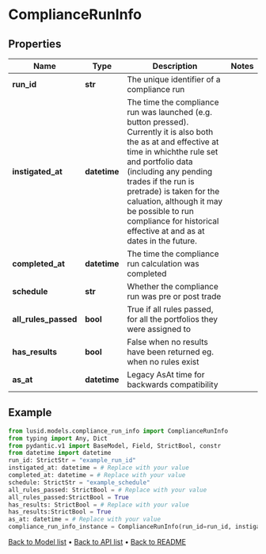 # ComplianceRunInfo

## Properties
Name | Type | Description | Notes
------------ | ------------- | ------------- | -------------
**run_id** | **str** | The unique identifier of a compliance run | 
**instigated_at** | **datetime** | The time the compliance run was launched (e.g. button pressed). Currently it is also both the as at and effective at time in whichthe rule set and portfolio data (including any pending trades if the run is pretrade) is taken for the caluation, although it may be possible to run compliance for historical effective at and as at dates in the future. | 
**completed_at** | **datetime** | The time the compliance run calculation was completed | 
**schedule** | **str** | Whether the compliance run was pre or post trade | 
**all_rules_passed** | **bool** | True if all rules passed, for all the portfolios they were assigned to | 
**has_results** | **bool** | False when no results have been returned eg. when no rules exist | 
**as_at** | **datetime** | Legacy AsAt time for backwards compatibility | 
## Example

```python
from lusid.models.compliance_run_info import ComplianceRunInfo
from typing import Any, Dict
from pydantic.v1 import BaseModel, Field, StrictBool, constr
from datetime import datetime
run_id: StrictStr = "example_run_id"
instigated_at: datetime = # Replace with your value
completed_at: datetime = # Replace with your value
schedule: StrictStr = "example_schedule"
all_rules_passed: StrictBool = # Replace with your value
all_rules_passed:StrictBool = True
has_results: StrictBool = # Replace with your value
has_results:StrictBool = True
as_at: datetime = # Replace with your value
compliance_run_info_instance = ComplianceRunInfo(run_id=run_id, instigated_at=instigated_at, completed_at=completed_at, schedule=schedule, all_rules_passed=all_rules_passed, has_results=has_results, as_at=as_at)

```

[Back to Model list](../README.md#documentation-for-models) &#8226; [Back to API list](../README.md#documentation-for-api-endpoints) &#8226; [Back to README](../README.md)

